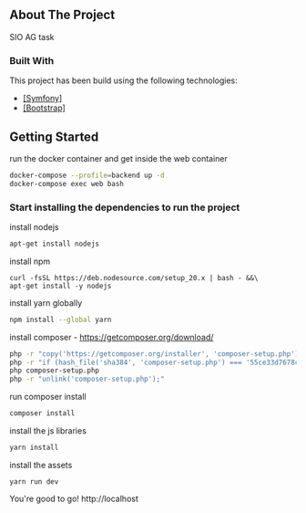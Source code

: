## About The Project

SIO AG task

### Built With
This project has been build using the following technologies:
* [[Symfony]][symfony-url]
* [[Bootstrap]][bootstrap-url]


## Getting Started

run the docker container and get inside the web container
```bash
docker-compose --profile=backend up -d
docker-compose exec web bash
```

### Start installing the dependencies to run the project

install nodejs
```bash
apt-get install nodejs
```
install npm
```
curl -fsSL https://deb.nodesource.com/setup_20.x | bash - &&\
apt-get install -y nodejs
```
install yarn globally
```bash
npm install --global yarn
```
install composer - https://getcomposer.org/download/
```bash
php -r "copy('https://getcomposer.org/installer', 'composer-setup.php');"
php -r "if (hash_file('sha384', 'composer-setup.php') === '55ce33d7678c5a611085589f1f3ddf8b3c52d662cd01d4ba75c0ee0459970c2200a51f492d557530c71c15d8dba01eae') { echo 'Installer verified'; } else { echo 'Installer corrupt'; unlink('composer-setup.php'); } echo PHP_EOL;"
php composer-setup.php
php -r "unlink('composer-setup.php');"
```
run composer install
```bash
composer install
```
install the js libraries
```bash
yarn install
```

install the assets
```
yarn run dev
```

You're good to go! http://localhost

[symfony-url]: https://symfony.com/
[bootstrap-url]: https://getbootstrap.com/
